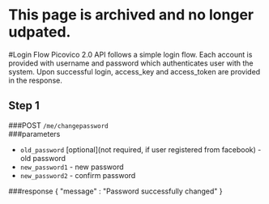 # This page is archived and no longer udpated. 

#Login Flow
Picovico 2.0 API follows a simple login flow. Each account is provided with username and password which authenticates
user with the system. Upon successful login, access_key and access_token are provided in the response.

## Step 1

###POST `/me/changepassword`  
###parameters
* `old_password` [optional](not required, if user registered from facebook)    - old password
* `new_password1`       - new password
* `new_password2`       - confirm password

###response
    {
        "message" : "Password successfully changed"
    }
    
